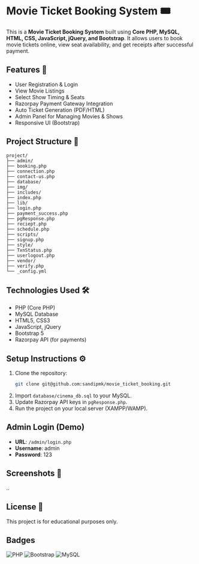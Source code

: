 # Movie Ticket Booking System 🎟️

This is a **Movie Ticket Booking System** built using **Core PHP, MySQL, HTML, CSS, JavaScript, jQuery, and Bootstrap**. 
It allows users to book movie tickets online, view seat availability, and get receipts after successful payment.

## Features 🚀
- User Registration & Login
- View Movie Listings
- Select Show Timing & Seats
- Razorpay Payment Gateway Integration
- Auto Ticket Generation (PDF/HTML)
- Admin Panel for Managing Movies & Shows
- Responsive UI (Bootstrap)

## Project Structure 📂
```
project/
├── admin/
├── booking.php
├── connection.php
├── contact-us.php
├── database/
├── img/
├── includes/   
├── index.php
├── lib/
├── login.php
├── payment_success.php
├── pgResponse.php
├── reciept.php
├── schedule.php
├── scripts/
├── signup.php
├── style/
├── TxnStatus.php
├── userlogout.php
├── vendor/
├── verify.php
└── _config.yml

```

## Technologies Used 🛠️
- PHP (Core PHP)
- MySQL Database
- HTML5, CSS3
- JavaScript, jQuery
- Bootstrap 5
- Razorpay API (for payments)

## Setup Instructions ⚙️
1. Clone the repository:
   ```bash
   git clone git@github.com:sandipmk/movie_ticket_booking.git
   ```
2. Import `database/cinema_db.sql` to your MySQL.
3. Update Razorpay API keys in `pgResponse.php`.
4. Run the project on your local server (XAMPP/WAMP).

## Admin Login (Demo)
- **URL**: `/admin/login.php`
- **Username**: admin
- **Password**: 123

## Screenshots 📸
..

## License 📄
This project is for educational purposes only.

## Badges
![PHP](https://img.shields.io/badge/PHP-7.4-blue)
![Bootstrap](https://img.shields.io/badge/Bootstrap-5-orange)
![MySQL](https://img.shields.io/badge/MySQL-5.7-blue)
